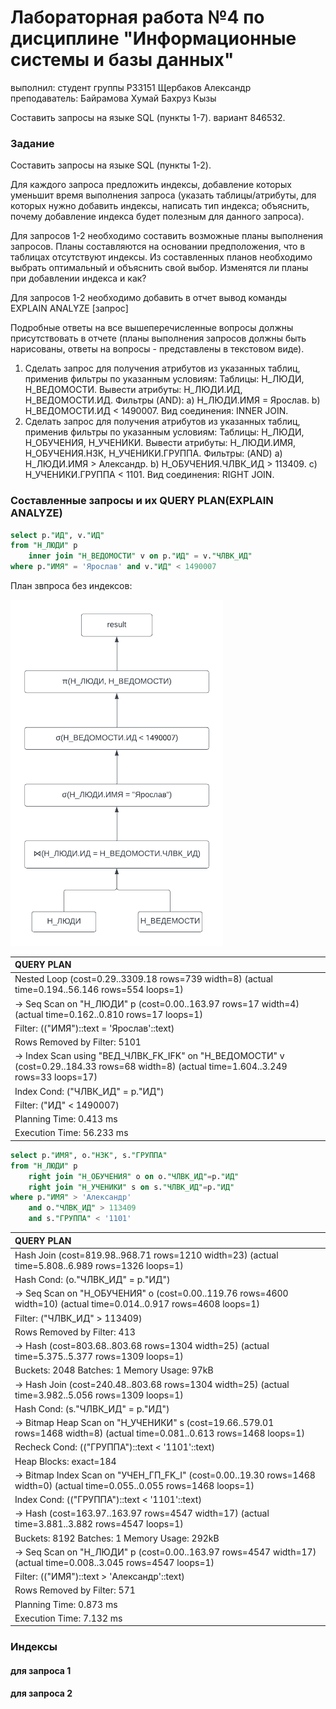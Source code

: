 # Лабораторная работа №4 по дисциплине "Информационные системы и базы данных"

выполнил: студент группы P33151 Щербаков Александр\
преподаватель: Байрамова Хумай Бахруз Кызы

Составить запросы на языке SQL (пункты 1-7).
вариант 846532.

### Задание

Составить запросы на языке SQL (пункты 1-2).

Для каждого запроса предложить индексы, добавление которых уменьшит время выполнения запроса (указать таблицы/атрибуты, для которых нужно добавить индексы, написать тип индекса; объяснить, почему добавление индекса будет полезным для данного запроса).

Для запросов 1-2 необходимо составить возможные планы выполнения запросов. Планы составляются на основании предположения, что в таблицах отсутствуют индексы. Из составленных планов необходимо выбрать оптимальный и объяснить свой выбор.
Изменятся ли планы при добавлении индекса и как?

Для запросов 1-2 необходимо добавить в отчет вывод команды EXPLAIN ANALYZE [запрос]

Подробные ответы на все вышеперечисленные вопросы должны присутствовать в отчете (планы выполнения запросов должны быть нарисованы, ответы на вопросы - представлены в текстовом виде).


1. Сделать запрос для получения атрибутов из указанных таблиц, применив фильтры по указанным условиям:
   Таблицы: Н_ЛЮДИ, Н_ВЕДОМОСТИ.
   Вывести атрибуты: Н_ЛЮДИ.ИД, Н_ВЕДОМОСТИ.ИД.
   Фильтры (AND):
   a) Н_ЛЮДИ.ИМЯ = Ярослав.
   b) Н_ВЕДОМОСТИ.ИД < 1490007.
   Вид соединения: INNER JOIN.
2. Сделать запрос для получения атрибутов из указанных таблиц, применив фильтры по указанным условиям:
   Таблицы: Н_ЛЮДИ, Н_ОБУЧЕНИЯ, Н_УЧЕНИКИ.
   Вывести атрибуты: Н_ЛЮДИ.ИМЯ, Н_ОБУЧЕНИЯ.НЗК, Н_УЧЕНИКИ.ГРУППА.
   Фильтры: (AND)
   a) Н_ЛЮДИ.ИМЯ > Александр.
   b) Н_ОБУЧЕНИЯ.ЧЛВК_ИД > 113409.
   c) Н_УЧЕНИКИ.ГРУППА < 1101.
   Вид соединения: RIGHT JOIN.


### Составленные запросы и их QUERY PLAN(EXPLAIN ANALYZE)

```sql
select p."ИД", v."ИД"
from "Н_ЛЮДИ" p 
    inner join "Н_ВЕДОМОСТИ" v on p."ИД" = v."ЧЛВК_ИД"
where p."ИМЯ" = 'Ярослав' and v."ИД" < 1490007
```

План звпроса без индексов: 

<img src="images/first_query_no_index.png" width="340" alt="план запроса 1 без индексов">

| QUERY PLAN |
| :--- |
| Nested Loop  \(cost=0.29..3309.18 rows=739 width=8\) \(actual time=0.194..56.146 rows=554 loops=1\) |
|   -&gt;  Seq Scan on "Н\_ЛЮДИ" p  \(cost=0.00..163.97 rows=17 width=4\) \(actual time=0.162..0.810 rows=17 loops=1\) |
|         Filter: \(\("ИМЯ"\)::text = 'Ярослав'::text\) |
|         Rows Removed by Filter: 5101 |
|   -&gt;  Index Scan using "ВЕД\_ЧЛВК\_FK\_IFK" on "Н\_ВЕДОМОСТИ" v  \(cost=0.29..184.33 rows=68 width=8\) \(actual time=1.604..3.249 rows=33 loops=17\) |
|         Index Cond: \("ЧЛВК\_ИД" = p."ИД"\) |
|         Filter: \("ИД" &lt; 1490007\) |
| Planning Time: 0.413 ms |
| Execution Time: 56.233 ms |



```sql
select p."ИМЯ", o."НЗК", s."ГРУППА"
from "Н_ЛЮДИ" p
    right join "Н_ОБУЧЕНИЯ" o on o."ЧЛВК_ИД"=p."ИД"
    right join "Н_УЧЕНИКИ" s on s."ЧЛВК_ИД"=p."ИД"
where p."ИМЯ" > 'Александр'
    and o."ЧЛВК_ИД" > 113409
    and s."ГРУППА" < '1101'
```

| QUERY PLAN |
| :--- |
| Hash Join  \(cost=819.98..968.71 rows=1210 width=23\) \(actual time=5.808..6.989 rows=1326 loops=1\) |
|   Hash Cond: \(o."ЧЛВК\_ИД" = p."ИД"\) |
|   -&gt;  Seq Scan on "Н\_ОБУЧЕНИЯ" o  \(cost=0.00..119.76 rows=4600 width=10\) \(actual time=0.014..0.917 rows=4608 loops=1\) |
|         Filter: \("ЧЛВК\_ИД" &gt; 113409\) |
|         Rows Removed by Filter: 413 |
|   -&gt;  Hash  \(cost=803.68..803.68 rows=1304 width=25\) \(actual time=5.375..5.377 rows=1309 loops=1\) |
|         Buckets: 2048  Batches: 1  Memory Usage: 97kB |
|         -&gt;  Hash Join  \(cost=240.48..803.68 rows=1304 width=25\) \(actual time=3.982..5.056 rows=1309 loops=1\) |
|               Hash Cond: \(s."ЧЛВК\_ИД" = p."ИД"\) |
|               -&gt;  Bitmap Heap Scan on "Н\_УЧЕНИКИ" s  \(cost=19.66..579.01 rows=1468 width=8\) \(actual time=0.081..0.613 rows=1468 loops=1\) |
|                     Recheck Cond: \(\("ГРУППА"\)::text &lt; '1101'::text\) |
|                     Heap Blocks: exact=184 |
|                     -&gt;  Bitmap Index Scan on "УЧЕН\_ГП\_FK\_I"  \(cost=0.00..19.30 rows=1468 width=0\) \(actual time=0.055..0.055 rows=1468 loops=1\) |
|                           Index Cond: \(\("ГРУППА"\)::text &lt; '1101'::text\) |
|               -&gt;  Hash  \(cost=163.97..163.97 rows=4547 width=17\) \(actual time=3.881..3.882 rows=4547 loops=1\) |
|                     Buckets: 8192  Batches: 1  Memory Usage: 292kB |
|                     -&gt;  Seq Scan on "Н\_ЛЮДИ" p  \(cost=0.00..163.97 rows=4547 width=17\) \(actual time=0.008..3.045 rows=4547 loops=1\) |
|                           Filter: \(\("ИМЯ"\)::text &gt; 'Александр'::text\) |
|                           Rows Removed by Filter: 571 |
| Planning Time: 0.873 ms |
| Execution Time: 7.132 ms |


### Индексы

#### для запроса 1


#### для запроса 2